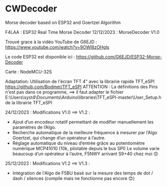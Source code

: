# CWDecoder
Morse decoder based on ESP32 and Goertzel Algorithm

 F4LAA : ESP32 Real Time Morse Decoder
 12/12/2023 : MorseDecoder V1.0
 
   Trouvé grace à la vidéo YouTube de G6EJD : https://www.youtube.com/watch?v=9OWl8zOHgls 

   Le code ESP32 est disponible ici : https://github.com/G6EJD/ESP32-Morse-Decoder

   Carte : NodeMCU-32S

   Adaptation: 
     Utilisation de l'écran TFT 4" avec la librairie rapide TFT_eSPI
     https://github.com/Bodmer/TFT_eSPI
     ATTENTION :
       La définitions des Pins n'est pas dans ce programme, 
       ==> il faut adapter le fichier E:\Users\syst4\Documents\Arduino\libraries\TFT_eSPI-master\User_Setup.h de la librairie TFT_eSPI

 24/12/2023 : Modifications V1.0 ==> V1.2 :
   - Ajout d’un encodeur rotatif permettant de modifier manuellement les paramètres de l’Algo.
   - Recherche automatique de la meilleure fréquence à mesurer par l’Algo Goertzel, qui change d’un opérateur à l’autre.
   - Réglage automatique du niveau d’entrée grâce au potentiomètre numérique MCP41010 (10k, pilotable depuis le bus SPI)
     Le volume varie beaucoup d’un opérateur à l’autre, F5NWY arrivant S9+40 chez moi 😊

 25/12/2023 : Modifications V1.2 ==> V1.3 :
   - Intégration de l'Algo de F5BU basé sur la mesure des temps de dot / dash / silences (compile mais ne fonctionne pas encore 😊)
